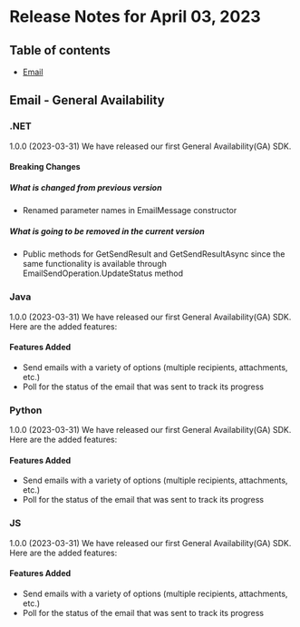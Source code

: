 # Release Notes for April 03, 2023

## Table of contents
* [Email](#email)

## Email - General Availability

### .NET
1.0.0 (2023-03-31)
We have released our first General Availability(GA) SDK.
#### Breaking Changes
##### What is changed from previous version
- Renamed parameter names in EmailMessage constructor
##### What is going to be removed in the current version 
- Public methods for GetSendResult and GetSendResultAsync since the same functionality is available through EmailSendOperation.UpdateStatus method

### Java
1.0.0 (2023-03-31)
We have released our first General Availability(GA) SDK. Here are the added features:
#### Features Added
- Send emails with a variety of options (multiple recipients, attachments, etc.)
- Poll for the status of the email that was sent to track its progress

### Python
1.0.0 (2023-03-31)
We have released our first General Availability(GA) SDK. Here are the added features:
#### Features Added
- Send emails with a variety of options (multiple recipients, attachments, etc.)
- Poll for the status of the email that was sent to track its progress

### JS
1.0.0 (2023-03-31)
We have released our first General Availability(GA) SDK. Here are the added features:
#### Features Added
- Send emails with a variety of options (multiple recipients, attachments, etc.)
- Poll for the status of the email that was sent to track its progress
